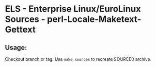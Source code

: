 # ELS - Enterprise Linux/EuroLinux Sources - perl-Locale-Maketext-Gettext
 
## Usage:
  Checkout branch or tag. Use `make sources` to recreate  SOURCE0 archive.
